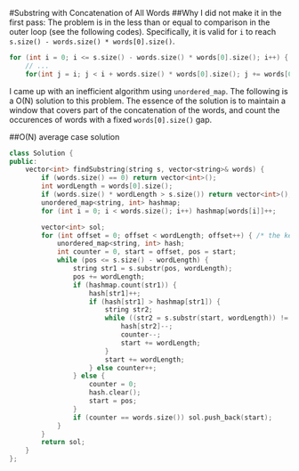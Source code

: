 #Substring with Concatenation of All Words
##Why I did not make it in the first pass:
The problem is in the less than or equal to comparison in the outer loop (see the following codes). Specifically, it is valid for `i` to reach `s.size() - words.size() * words[0].size()`. 
```C++
for (int i = 0; i <= s.size() - words.size() * words[0].size(); i++) {
    // ...
    for(int j = i; j < i + words.size() * words[0].size(); j += words[0].size())
```
I came up with an inefficient algorithm using `unordered_map`. The following is a O(N) solution to this problem. The essence of the solution is to maintain a window that covers part of the concatenation of the words, and count the occurences of words with a fixed `words[0].size()` gap.

##O(N) average case solution
```C++
class Solution {
public:
    vector<int> findSubstring(string s, vector<string>& words) {
        if (words.size() == 0) return vector<int>();
        int wordLength = words[0].size();
        if (words.size() * wordLength > s.size()) return vector<int>();
        unordered_map<string, int> hashmap;
        for (int i = 0; i < words.size(); i++) hashmap[words[i]]++;

        vector<int> sol;
        for (int offset = 0; offset < wordLength; offset++) { /* the key */
            unordered_map<string, int> hash;
            int counter = 0, start = offset, pos = start;
            while (pos <= s.size() - wordLength) {
                string str1 = s.substr(pos, wordLength);
                pos += wordLength;
                if (hashmap.count(str1)) { 
                    hash[str1]++;
                    if (hash[str1] > hashmap[str1]) {
                        string str2;
                        while ((str2 = s.substr(start, wordLength)) != str1) {
                            hash[str2]--;
                            counter--;
                            start += wordLength;
                        }
                        start += wordLength;
                    } else counter++;
                } else { 
                    counter = 0; 
                    hash.clear();
                    start = pos;
                }
                if (counter == words.size()) sol.push_back(start);
            }
        }
        return sol;
    }
};
```
